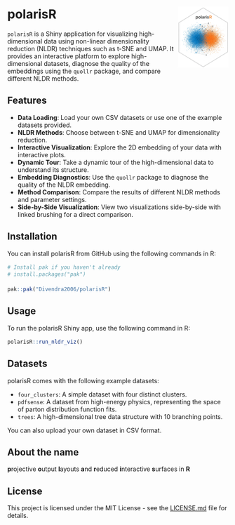# polarisR <img src="man/figures/logo.png" align="right" height="139" />

`polarisR` is a Shiny application for visualizing high-dimensional data using non-linear dimensionality reduction (NLDR) techniques such as t-SNE and UMAP. It provides an interactive platform to explore high-dimensional datasets, diagnose the quality of the embeddings using the `quollr` package, and compare different NLDR methods.

## Features

- **Data Loading**: Load your own CSV datasets or use one of the example datasets provided.
- **NLDR Methods**: Choose between t-SNE and UMAP for dimensionality reduction.
- **Interactive Visualization**: Explore the 2D embedding of your data with interactive plots.
- **Dynamic Tour**: Take a dynamic tour of the high-dimensional data to understand its structure.
- **Embedding Diagnostics**: Use the `quollr` package to diagnose the quality of the NLDR embedding.
- **Method Comparison**: Compare the results of different NLDR methods and parameter settings.
- **Side-by-Side Visualization**: View two visualizations side-by-side with linked brushing for a direct comparison.

## Installation

You can install polarisR from GitHub using the following commands in R:

```R
# Install pak if you haven't already
# install.packages("pak")

pak::pak("Divendra2006/polarisR")
```

## Usage

To run the polarisR Shiny app, use the following command in R:

```R
polarisR::run_nldr_viz()
```

## Datasets

polarisR comes with the following example datasets:

- `four_clusters`: A simple dataset with four distinct clusters.
- `pdfsense`: A dataset from high-energy physics, representing the space of parton distribution function fits.
- `trees`: A high-dimensional tree data structure with 10 branching points.

You can also upload your own dataset in CSV format.

## About the name

**p**rojective **o**utput **l**ayouts **a**nd **r**educed **i**nteractive **s**urfaces in **R**

## License

This project is licensed under the MIT License - see the [LICENSE.md](LICENSE.md) file for details.

